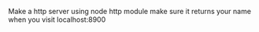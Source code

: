 Make a http server using node http module
make sure it returns your name when you visit localhost:8900
